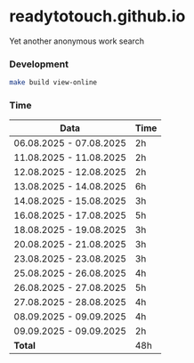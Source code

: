 # readytotouch.github.io
Yet another anonymous work search

### Development
```bash
make build view-online
```

### Time
| Data                    | Time |
|-------------------------|------|
| 06.08.2025 - 07.08.2025 | 2h   |
| 11.08.2025 - 11.08.2025 | 2h   |
| 12.08.2025 - 12.08.2025 | 2h   |
| 13.08.2025 - 14.08.2025 | 6h   |
| 14.08.2025 - 15.08.2025 | 3h   |
| 16.08.2025 - 17.08.2025 | 5h   |
| 18.08.2025 - 19.08.2025 | 3h   |
| 20.08.2025 - 21.08.2025 | 3h   |
| 23.08.2025 - 23.08.2025 | 3h   |
| 25.08.2025 - 26.08.2025 | 4h   |
| 26.08.2025 - 27.08.2025 | 5h   |
| 27.08.2025 - 28.08.2025 | 4h   |
| 08.09.2025 - 09.09.2025 | 4h   |
| 09.09.2025 - 09.09.2025 | 2h   |
| **Total**               | 48h  |